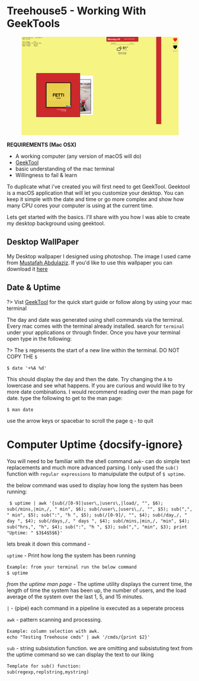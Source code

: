 # Treehouse5 - Working With GeekTools

<figure class="thumbnails">
    <img src="media/img/desktopshot.jpeg" alt="Screenshot of Desktop" title="My Desktop">
</figure>

**REQUIREMENTS (Mac OSX)**
* A working computer (any version of macOS will do)
* [GeekTool](https://www.tynsoe.org/v2/geektool/documentation/)
* basic understanding of the mac terminal
* Willingness to fail & learn

To duplicate what i've created you will first need to get GeekTool. Geektool is a macOS application that will let you customize your desktop. You can keep it simple with the date and time or go more complex and show how many CPU cores your computer is using at the current time.

Lets get started with the basics. I'll share with you how I was able to create my desktop background using geektool.

## Desktop WallPaper

My Desktop wallpaper I designed using photoshop. The image I used came from [Mustafah Abdulaziz](http://www.mustafahabdulaziz.com). If you'd like to use this wallpaper you can download it [here](https://google.com)

## Date & Uptime

?> Vist [GeekTool](https://www.tynsoe.org/v2/geektool/documentation/) for the quick start guide or follow along by using your mac terminal

The day and date was generated using shell commands via the terminal. Every mac comes with the terminal already installed. search for `terminal` under your applications or through finder. Once you have your terminal open type in the following:

?> The `$` represents the start of a new line within the terminal. DO NOT COPY THE `$`

    $ date '+%A %d'

This should display the day and then the date. Try changing the `A` to lowercase and see what happens. If you are curious and would like to try more date combinations. I would recommend reading over the man page for date. type the following to get to the man page:

    $ man date

use the arrow keys or spacebar to scroll the page
q - to quit

# Computer Uptime {docsify-ignore}

You will need to be familiar with the shell command `awk`- can do simple text replacements and much more advanced parsing. I only used the `sub()` function with `regular expressions` to manuipulate the output of `$ uptime`.

the below command was used to display how long the system has been running:

     $ uptime | awk '{sub(/[0-9]|user\,|users\,|load/, "", $6); sub(/mins,|min,/, " min", $6); sub(/user\,|users\,/, "", $5); sub(",", " min", $5); sub(":", "h ", $5); sub(/[0-9]/, "", $4); sub(/day,/, " day ", $4); sub(/days,/, " days ", $4); sub(/mins,|min,/, "min", $4); sub("hrs,", "h", $4); sub(":", "h ", $3); sub(",", "min", $3); print "Uptime: " $3$4$5$6}'
    
lets break it down this command -

`uptime` - Print how long the system has been running 

    Example: from your terminal run the below command
    $ uptime

*from the uptime man page* - The uptime utility displays the current time, the length of time the system has been up, the number of users, and the load average of the system over the last 1, 5, and 15 minutes.

` | ` - (pipe) each command in a pipeline is executed as a seperate process

`awk` - pattern scanning and processing.

    Example: column selection with awk. 
    echo "Testing Treehouse cmds" | awk '/cmds/{print $2}'

`sub` - string subsistution function. we are omitting and subsistuting text from the uptime command so we can display the text to our liking 

    Template for sub() function:
    sub(regexp,replstring,mystring)
